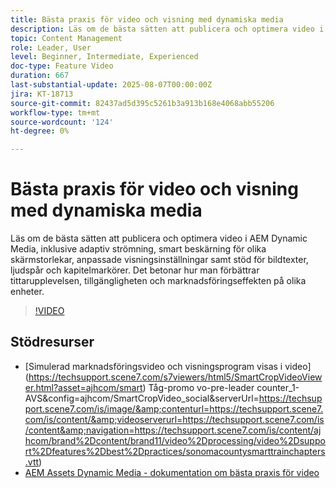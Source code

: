 ```yaml
---
title: Bästa praxis för video och visning med dynamiska media
description: Läs om de bästa sätten att publicera och optimera video i AEM Dynamic Media, inklusive adaptiv strömning, smart beskärning för olika skärmstorlekar, anpassade visningsinställningar samt stöd för bildtexter, ljudspår och kapitelmarkörer.
topic: Content Management
role: Leader, User
level: Beginner, Intermediate, Experienced
doc-type: Feature Video
duration: 667
last-substantial-update: 2025-08-07T00:00:00Z
jira: KT-18713
source-git-commit: 82437ad5d395c5261b3a913b168e4068abb55206
workflow-type: tm+mt
source-wordcount: '124'
ht-degree: 0%

---
```



# Bästa praxis för video och visning med dynamiska media

Läs om de bästa sätten att publicera och optimera video i AEM Dynamic Media, inklusive adaptiv strömning, smart beskärning för olika skärmstorlekar, anpassade visningsinställningar samt stöd för bildtexter, ljudspår och kapitelmarkörer. Det betonar hur man förbättrar tittarupplevelsen, tillgängligheten och marknadsföringseffekten på olika enheter.

>[!VIDEO](https://video.tv.adobe.com/v/3470634/?learn=on&enablevpops)

## Stödresurser

* [Simulerad marknadsföringsvideo och visningsprogram visas i video]&#x200B;(https://techsupport.scene7.com/s7viewers/html5/SmartCropVideoViewer.html?asset=ajhcom/smart) Tåg-promo vo-pre-leader counter_1-AVS&amp;config=ajhcom/SmartCropVideo_social&amp;serverUrl=https://techsupport.scene7.com/is/image/&amp;contenturl=https://techsupport.scene7.com/is/content/&amp;videoserverurl=https://techsupport.scene7.com/is/content&amp;navigation=https://techsupport.scene7.com/is/content/ajhcom/brand%2Dcontent/brand11/video%2Dprocessing/video%2Dsupport%2Dfeatures%2Dbest%2Dpractices/sonomacountysmarttrainchapters.vtt)
* [AEM Assets Dynamic Media - dokumentation om bästa praxis för video](https://experienceleague.adobe.com/en/docs/experience-manager-65/content/assets/dynamicvideo#best-practice-using-the-html-video-viewer)